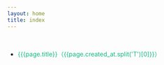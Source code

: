 ```yaml
---
layout: home
title: index
---
```




<div class="div-space" style="height: 12px"/>


<!--@include: ./include-tip.md-->
<!--@include: ./include-script.md-->


<ul style="width: 800px;
    margin: 0 auto;
    padding: 24px;
    min-height: calc(100vh - 64px);">
    <li style="line-height: 36px;list-style: disc" 
        v-for="(page,index) in pages.filter(page => page?.title?.indexOf('Weekly.') === 0)"
        :key="page.title + index">
        <a target="_blank"  :href="'/yuque/' + page.slug + '.html'" style="color:#10b981">
            {{{page.title}}（{{page.created_at.split('T')[0]}}）
        </a>
    </li>
</ul>


<!--@include: ./include-style.md-->










